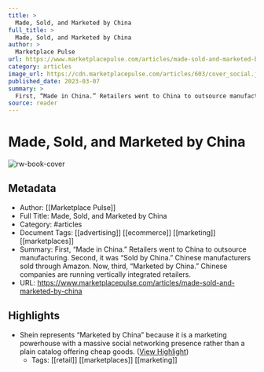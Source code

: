 ```yaml
---
title: >
  Made, Sold, and Marketed by China
full_title: >
  Made, Sold, and Marketed by China
author: >
  Marketplace Pulse
url: https://www.marketplacepulse.com/articles/made-sold-and-marketed-by-china
category: articles
image_url: https://cdn.marketplacepulse.com/articles/603/cover_social.jpg
published_date: 2023-03-07
summary: >
  First, “Made in China.” Retailers went to China to outsource manufacturing. Second, it was “Sold by China.” Chinese manufacturers sold through Amazon. Now, third, “Marketed by China.” Chinese companies are running vertically integrated retailers.
source: reader
---
```

# Made, Sold, and Marketed by China

![rw-book-cover](https://cdn.marketplacepulse.com/articles/603/cover_social.jpg)

## Metadata
- Author: [[Marketplace Pulse]]
- Full Title: Made, Sold, and Marketed by China
- Category: #articles
- Document Tags: [[advertising]] [[ecommerce]] [[marketing]] [[marketplaces]] 
- Summary: First, “Made in China.” Retailers went to China to outsource manufacturing. Second, it was “Sold by China.” Chinese manufacturers sold through Amazon. Now, third, “Marketed by China.” Chinese companies are running vertically integrated retailers.
- URL: https://www.marketplacepulse.com/articles/made-sold-and-marketed-by-china

## Highlights
- Shein represents “Marketed by China” because it is a marketing powerhouse with a massive social networking presence rather than a plain catalog offering cheap goods. ([View Highlight](https://read.readwise.io/read/01hppn29a9hsehgepp6xm1bqgd))
    - Tags: [[retail]] [[marketplaces]] [[marketing]] 



